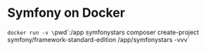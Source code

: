 # Symfony on Docker

`docker run -v \`pwd\`:/app symfonystars composer create-project symfony/framework-standard-edition /app/symfonystars -vvv`

